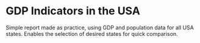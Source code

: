 # GDP Indicators in the USA

Simple report made as practice, using GDP and population data for all USA states. Enables the selection of desired states for quick comparison.
